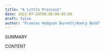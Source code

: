 ```yaml
---
title: "A Little Princess"
date: 2022-07-24T00:00:00-05:00
draft: false
author: "Frances Hodgson Burnett/Nancy Bond"
---
```


SUMMARY

<!--more-->

CONTENT